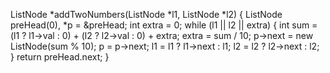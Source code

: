 ListNode *addTwoNumbers(ListNode *l1, ListNode *l2) {
ListNode preHead(0), *p = &preHead;
int extra = 0;
while (l1 || l2 || extra) {
int sum = (l1 ? l1->val : 0) + (l2 ? l2->val : 0) + extra;
extra = sum / 10;
p->next = new ListNode(sum % 10);
p = p->next;
l1 = l1 ? l1->next : l1;
l2 = l2 ? l2->next : l2;
}
return preHead.next;
}